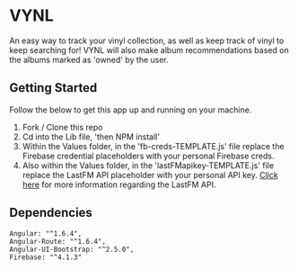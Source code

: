 # VYNL
An easy way to track your vinyl collection, as well as keep track of vinyl to keep searching for! VYNL will also make album recommendations based on the albums marked as 'owned' by the user.

## Getting Started

Follow the below to get this app up and running on your machine.

1. Fork / Clone this repo
2. Cd into the Lib file, 'then NPM install'
3. Within the Values folder, in the 'fb-creds-TEMPLATE.js' file replace the Firebase credential placeholders with your personal Firebase creds.
4. Also within the Values folder, in the 'lastFMapikey-TEMPLATE.js' file replace the LastFM API placeholder with your personal API key.
[Click here](https://www.last.fm/api) for more information regarding the LastFM API.

## Dependencies
```
Angular: "^1.6.4",
Angular-Route: "^1.6.4",
Angular-UI-Bootstrap: "^2.5.0",
Firebase: "^4.1.3"
```
